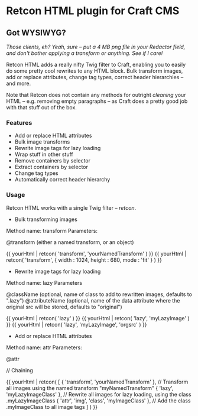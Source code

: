 # Retcon HTML plugin for Craft CMS

## Got WYSIWYG?

_Those clients, eh? Yeah, sure – put a 4 MB png file in your Redactor field, and don't bother applying a transform or anything. See if I care!_

Retcon HTML adds a really nifty Twig filter to Craft, enabling you to easily do some pretty cool rewrites to any HTML block. Bulk transform images, add or replace attributes, change tag types, correct header hierarchies – and more.

Note that Retcon does not contain any methods for outright _cleaning_ your HTML – e.g. removing empty paragraphs – as Craft does a pretty good job with that stuff out of the box.

### Features

* Add or replace HTML attributes
* Bulk image transforms
* Rewrite image tags for lazy loading
* Wrap stuff in other stuff
* Remove containers by selector
* Extract containers by selector
* Change tag types
* Automatically correct header hierarchy

### Usage

Retcon HTML works with a single Twig filter – _retcon_.

* Bulk transforming images

Method name: transform
Parameters:

@transform (either a named transform, or an object)

{{ yourHtml | retcon( 'transform', 'yourNamedTransform' ) }}
{{ yourHtml | retcon( 'transform', { width : 1024, height : 680, mode : 'fit' } ) }}

* Rewrite image tags for lazy loading

Method name: lazy
Parameters

@className (optional, name of class to add to rewritten images, defaults to ".lazy")
@attributeName (optional, name of the data attribute where the original src will be stored, defaults to "original")

{{ yourHtml | retcon( 'lazy' ) }}
{{ yourHtml | retcon( 'lazy', 'myLazyImage' ) }}
{{ yourHtml | retcon( 'lazy', 'myLazyImage', 'orgsrc' ) }}

* Add or replace HTML attributes

Method name: attr
Parameters:

@attr



// Chaining

{{ yourHtml | retcon( [
	{ 'transform', 'yourNamedTransform' }, // Transform all images using the named transform "myNamedTransform"
	{ 'lazy', 'myLazyImageClass' }, // Rewrite all images for lazy loading, using the class .myLazyImageClass
	{ 'attr', 'img', 'class', 'myImageClass' }, // Add the class .myImageClass to all image tags
] ) }}
